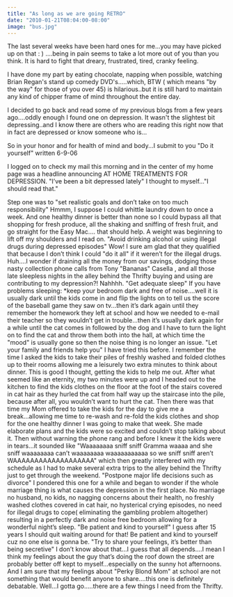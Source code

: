 ```yaml
---
title: "As long as we are going RETRO"
date: "2010-01-21T08:04:00-08:00"
image: "bus.jpg"
---
```


The last several weeks have been hard ones for me...you may have picked up on that : ) ....being in pain seems to take a lot more out of you than you think. It is hard to fight that dreary, frustrated, tired, cranky feeling. 

I have done my part by eating chocolate, napping when possible, watching Brian Regan's stand up comedy DVD's.....which, BTW ( which means "by the way" for those of you over 45) is hilarious..but it is still hard to maintain any kind of chipper frame of mind throughout the entire day. 

I decided to go back and read some of my previous blogs from a few years ago....oddly enough I found one on depression. It wasn't the slightest bit depressing..and I know there are others who are reading this right now that in fact are depressed or know someone who is...

So in your honor and for health of mind and body...I submit to you "Do it yourself" written 6-9-06


I logged on to check my mail this morning and in the center of my home page was a headline announcing AT HOME TREATMENTS FOR DEPRESSION. "I’ve been a bit depressed lately" I thought to myself..."I should read that."

Step one was to "set realistic goals and don’t take on too much responsibility"
Hmmm, I suppose I could whittle laundry down to once a week. And one healthy dinner is better than none so I could bypass all that shopping for fresh produce, all the shaking and sniffing of fresh fruit, and go straight for the Easy Mac.... that should help. A weight was beginning to lift off my shoulders and I read on.
"Avoid drinking alcohol or using illegal drugs during depressed episodes" Wow! I sure am glad that they qualified that because I don’t think I could "do it all" if it weren’t for the illegal drugs. Huh....I wonder if draining all the money from our savings, dodging those nasty collection phone calls from Tony "Bananas" Casella , and all those late sleepless nights in the alley behind the Thrifty buying and using are contributing to my depression?! Nahhhh.
"Get adequate sleep" If you have problems sleeping:
*keep your bedroom dark and free of noise....well it is usually dark until the kids come in and flip the lights on to tell us the score of the baseball game they saw on tv...then it’s dark again until they remember the homework they left at school and how we needed to e-mail their teacher so they wouldn’t get in trouble...then it’s usually dark again for a while until the cat comes in followed by the dog and I have to turn the light on to find the cat and throw them both into the hall, at which time the "mood" is usually gone so then the noise thing is no longer an issue.
"Let your family and friends help you" I have tried this before. I remember the time I asked the kids to take their piles of freshly washed and folded clothes up to their rooms allowing me a leisurely two extra minutes to think about dinner. This is good I thought, getting the kids to help me out. After what seemed like an eternity, my two minutes were up and I headed out to the kitchen to find the kids clothes on the floor at the foot of the stairs covered in cat hair as they hurled the cat from half way up the staircase into the pile, because after all, you wouldn’t want to hurt the cat.
Then there was that time my Mom offered to take the kids for the day to give me a break...allowing me time to re-wash and re-fold the kids clothes and shop for the one healthy dinner I was going to make that week. She made elaborate plans and the kids were so excited and couldn’t stop talking about it. Then without warning the phone rang and before I knew it the kids were in tears...it sounded like "Waaaaaaaa sniff sniff Gramma waaaa and she sniff waaaaaaaa
can’t waaaaaaaa waaaaaaaaaaa so we sniff sniff aren’t WAAAAAAAAAAAAAAAAAAA"
which then greatly interfered with my schedule as I had to make several extra trips to the alley behind the Thrifty just to get through the weekend.
"Postpone major life decisions such as divorce" I pondered this one for a while and began to wonder if the whole marriage thing is what causes the depression in the first place. No marriage no husband, no kids, no nagging concerns about their health, no freshly washed clothes covered in cat hair, no hysterical crying episodes, no need for illegal drugs to cope( eliminating the gambling problem altogether) resulting in a perfectly dark and noise free bedroom allowing for a wonderful night’s sleep.
"Be patient and kind to yourself" I guess after 15 years I should quit waiting around for that! Be patient and kind to yourself cuz no one else is gonna be.
"Try to share your feelings, it’s better than being secretive" I don’t know about that...I guess that all depends....I mean I think my feelings about the guy that’s doing the roof down the street are probably better off kept to myself...especially on the sunny hot afternoons. And I am sure that my feelings about "Perky Blond Mom" at school are not something that would benefit anyone to share....this one is definitely debatable.
Well...I gotta go.....there are a few things I need from the Thrifty.